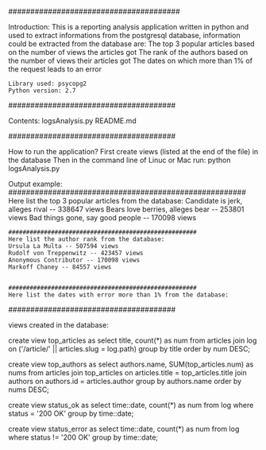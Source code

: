 #######################################

Introduction:
	This is a reporting analysis application written in python and used to extract informations from the postgresql database, 
	information could be extracted from the database are:
		The top 3 popular articles based on the number of views the articles got
		The rank of the authors based on the number of views their articles got
		The dates on which more than 1% of the request leads to an error

	Library used: psycopg2
	Python version: 2.7



######################################

Contents:
	logsAnalysis.py
	README.md


######################################

How to run the application?
	First create views (listed at the end of the file) in the database
	Then in the command line of Linuc or Mac run: python logsAnalysis.py





Output example:
	######################################################
	Here list the top 3 popular articles from the database: 
	Candidate is jerk, alleges rival -- 338647 views
	Bears love berries, alleges bear -- 253801 views
	Bad things gone, say good people -- 170098 views


	#####################################################
	Here list the author rank from the database: 
	Ursula La Multa -- 507594 views
	Rudolf von Treppenwitz -- 423457 views
	Anonymous Contributor -- 170098 views
	Markoff Chaney -- 84557 views


	#####################################################
	Here list the dates with error more than 1% from the database:





######################################

views created in the database:

create view top_articles as 
	select title, count(*) as num 
	from articles 
	join log on ('/article/' || articles.slug = log.path) 
	group by title 
	order by num DESC;

create view top_authors as 
	select authors.name, SUM(top_articles.num) as nums 
	from articles 
	join top_articles on articles.title = top_articles.title 
	join authors on authors.id = articles.author 
	group by authors.name 
	order by nums DESC;



create view status_ok as
	select time::date, count(*) as num 
	from log where status = '200 OK' 
	group by time::date;


create view status_error as
	select time::date, count(*) as num 
	from log where status != '200 OK' 
	group by time::date;

